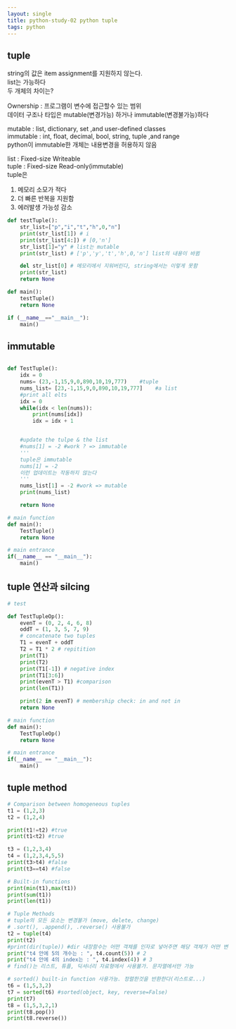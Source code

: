 ```yaml
---
layout: single
title: python-study-02 python tuple
tags: python
---
```


## tuple  
string의 값은 item assignment를 지원하지 않는다.  
list는 가능하다  
두 개체의 차이는?  

Ownership : 프로그램이 변수에 접근할수 있는 범위  
데이터 구조나 타입은 mutable(변경가능) 하거나 immutable(변경불가능)하다  

mutable : list, dictionary, set ,and user-defined classes  
immutable : int, float, decimal, bool, string, tuple ,and range  
python이 immutable한 개체는 내용변경을 허용하지 않음  

list : Fixed-size Writeable  
tuple : Fixed-size Read-only(immutable)  
tuple은  
1. 메모리 소모가 적다  
2. 더 빠른 반복을 지원함  
3. 에러발생 가능성 감소

```python
def testTuple():
    str_list=["p","i","t","h",0,"n"]
    print(str_list[1]) # i
    print(str_list[4:]) # [0,'n']
    str_list[1]="y" # list는 mutable
    print(str_list) # ['p','y','t','h',0,'n'] list의 내용이 바뀜

    del str_list[0] # 메모리에서 지워버린다, string에서는 이렇게 못함
    print(str_list)
    return None

def main():
    testTuple()
    return None

if (__name__=="__main__"):
    main()
```

## immutable  
```python

def TestTuple():
    idx = 0
    nums= (23,-1,15,9,0,890,10,19,777)    #tuple
    nums_list= [23,-1,15,9,0,890,10,19,777]    #a list
    #print all elts
    idx = 0
    while(idx < len(nums)):
        print(nums[idx])
        idx = idx + 1


    #update the tulpe & the list
    #nums[1] = -2 #work ? => immutable
    '''
    tuple은 immutable
    nums[1] = -2
    이런 업데이트는 작동하지 않는다
    '''
    nums_list[1] = -2 #work => mutable
    print(nums_list)

    return None

# main function
def main():
    TestTuple()
    return None

# main entrance
if(__name__ == "__main__"):
    main()
```

## tuple 연산과 silcing
```python
# test

def TestTupleOp():
    evenT = (0, 2, 4, 6, 8)
    oddT = (1, 3, 5, 7, 9)
    # concatenate two tuples
    T1 = evenT + oddT
    T2 = T1 * 2 # repitition
    print(T1)
    print(T2)
    print(T1[-1]) # negative index
    print(T1[3:6])
    print(evenT > T1) #comparison 
    print(len(T1))

    print(2 in evenT) # membership check: in and not in
    return None

# main function
def main():
    TestTupleOp()
    return None

# main entrance
if(__name__ == "__main__"):
    main()
```


## tuple method
```python
# Comparison between homogeneous tuples
t1 = (1,2,3)
t2 = (1,2,4)

print(t1!=t2) #true
print(t1<t2) #true

t3 = (1,2,3,4)
t4 = (1,2,3,4,5,5)
print(t3>t4) #false
print(t3==t4) #false

# Built-in functions
print(min(t1),max(t1))
print(sum(t1))
print(len(t1))

# Tuple Methods
# tuple의 모든 요소는 변경불가 (move, delete, change)
# .sort(), .append(), .reverse() 사용불가
t2 = tuple(t4)
print(t2)
#print(dir(tuple)) #dir 내장함수는 어떤 객체를 인자로 넣어주면 해당 객체가 어떤 변수와 메소드를 가지고 있는지 나열해줍니다.
print("t4 안에 5의 개수는 : ", t4.count(5)) # 2
print("t4 안에 4의 index는 : ", t4.index(4)) # 3
# find()는 리스트, 튜플, 딕셔너리 자료형에서 사용불가. 문자열에서만 가능

# sorted() built-in function 사용가능. 정렬한것을 반환한다(리스트로...)
t6 = (1,5,3,2)
t7 = sorted(t6) #sorted(object, key, reverse=False)
print(t7)
t8 = (1,5,3,2,1)
print(t8.pop())
print(t8.reverse())
```
